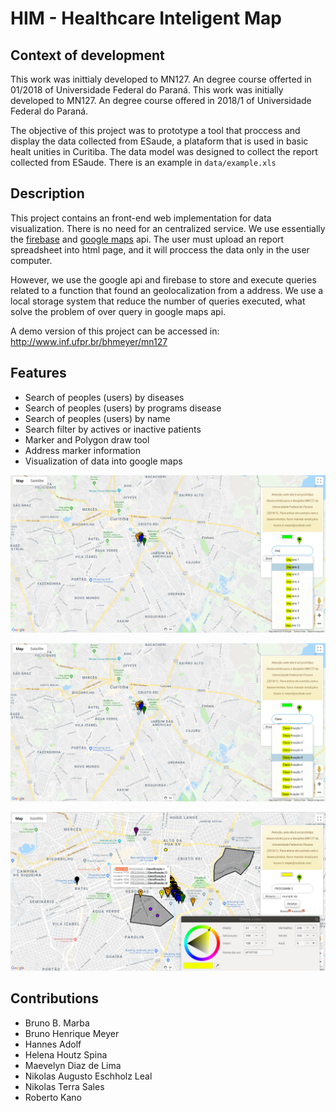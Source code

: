 # HIM - Healthcare Inteligent Map

## Context of development

This work was inittialy developed to MN127. An degree course offerted in 
01/2018 of Universidade Federal do Paraná. This work was initially developed to MN127.
An degree course offered in 2018/1 of Universidade Federal do Paraná.


The objective of this project was to prototype a tool that proccess and
display the data collected from ESaude, a plataform that is used in basic healt unities in Curitiba.
The data model was designed to collect the report collected from ESaude. There is an example in `data/example.xls` 


## Description

This project contains an front-end web implementation for data visualization.
There is no need for an centralized service. We use essentially the
[firebase](https://firebase.google.com/docs/reference/) and
[google maps](https://developers.google.com/maps/documentation/javascript/tutorial)
api. The user must upload an report spreadsheet into html page, and it will
proccess the data only in the user computer.


However, we use the google api and firebase to store and execute queries
related to a function that found an geolocalization from a address.
We use a local storage system that reduce the number of queries executed,
what solve the problem of over query in google maps api.


A demo version of this project can be accessed in: http://www.inf.ufpr.br/bhmeyer/mn127


## Features

- Search of peoples (users) by diseases
- Search of peoples (users) by programs disease
- Search of peoples (users) by name
- Search filter by actives or inactive patients
- Marker and Polygon draw tool
- Address marker information
- Visualization of data into google maps

![Image search 1](doc/img/1.png)


![Image search 2](doc/img/2.png)


![Image personalization](doc/img/3.png)


## Contributions
- Bruno B. Marba
- Bruno Henrique Meyer
- Hannes Adolf
- Helena Houtz Spina
- Maevelyn Diaz de Lima
- Nikolas Augusto Eschholz Leal
- Nikolas Terra Sales
- Roberto Kano
